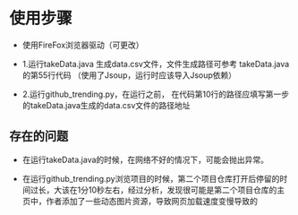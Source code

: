# 使用步骤

- 使用FireFox浏览器驱动（可更改）

- 1.运行takeData.java 生成data.csv文件，文件生成路径可参考 takeData.java的第55行代码  （使用了Jsoup，运行时应该导入Jsoup依赖）
- 2.运行github_trending.py，在运行之前， 在代码第10行的路径应填写第一步的takeData.java生成的data.csv文件的路径地址

## 存在的问题

- 在运行takeData.java的时候，在网络不好的情况下，可能会抛出异常。

- 在运行github_trending.py浏览项目的时候，第二个项目仓库打开后停留的时间过长，大该在1分10秒左右，经过分析，发现很可能是第二个项目仓库的主页中，作者添加了一些动态图片资源，导致网页加载速度变慢导致的

